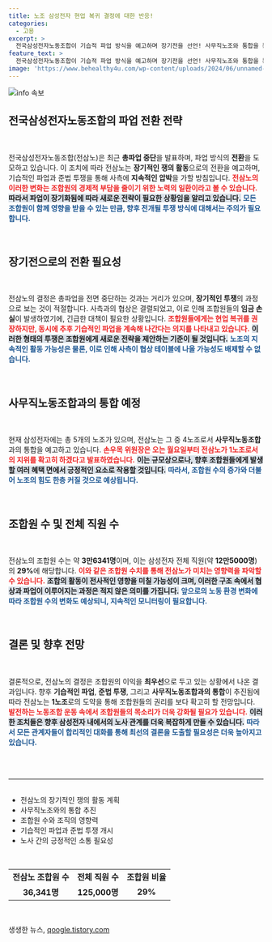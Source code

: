 ```yaml
---
title: 노조 삼성전자 현업 복귀 결정에 대한 반응!
categories:
  - 고용
excerpt: >
  전국삼성전자노동조합이 기습적 파업 방식을 예고하며 장기전을 선언! 사무직노조와 통합을 통한 제1노조 등극을 예고한 이들의 전략은? 클릭해 더 알아보세요!
feature_text: >
  전국삼성전자노동조합이 기습적 파업 방식을 예고하며 장기전을 선언! 사무직노조와 통합을 통한 제1노조 등극을 예고한 이들의 전략은? 클릭해 더 알아보세요!
image: 'https://www.behealthy4u.com/wp-content/uploads/2024/06/unnamed-file.png'
---
```


<p><img src="https://www.behealthy4u.com/wp-content/uploads/2024/06/unnamed-file.png" alt="info 속보" /></p>

<h2 data-ke-size="size26">전국삼성전자노동조합의 파업 전환 전략</h2>

<p data-ke-size="size16">&nbsp;</p>

<p>전국삼성전자노동조합(전삼노)은 최근 <strong>총파업 중단</strong>을 발표하며, 파업 방식의 <strong>전환</strong>을 도모하고 있습니다. 이 조치에 따라 전삼노는 <strong>장기적인 쟁의 활동</strong>으로의 전환을 예고하며, 기습적인 파업과 준법 투쟁을 통해 사측에 <strong>지속적인 압박</strong>을 가할 방침입니다. <b><span style="color: #ee2323;">전삼노의 이러한 변화는 조합원의 경제적 부담을 줄이기 위한 노력의 일환이라고 볼 수 있습니다.</span></b> <b><span style="background-color: #21538527;">따라서 파업이 장기화됨에 따라 새로운 전략이 필요한 상황임을 알리고 있습니다.</span></b> <b><span style="color: #1a5490;">모든 조합원이 함께 영향을 받을 수 있는 만큼, 향후 전개될 투쟁 방식에 대해서는 주의가 필요합니다.</span></b></p>

<p data-ke-size="size16">&nbsp;</p>

<h2 data-ke-size="size26">장기전으로의 전환 필요성</h2>

<p data-ke-size="size16">&nbsp;</p>

<p>전삼노의 결정은 총파업을 전면 중단하는 것과는 거리가 있으며, <strong>장기적인 투쟁</strong>의 과정으로 보는 것이 적절합니다. 사측과의 협상은 결렬되었고, 이로 인해 조합원들의 <strong>임금 손실</strong>이 발생하였기에, 긴급한 대책이 필요한 상황입니다. <b><span style="color: #ee2323;">조합원들에게는 현업 복귀를 권장하지만, 동시에 추후 기습적인 파업을 계속해 나간다는 의지를 나타내고 있습니다.</span></b> <b><span style="background-color: #21538527;">이러한 형태의 투쟁은 조합원에게 새로운 전략을 제안하는 기준이 될 것입니다.</span></b> <b><span style="color: #1a5490;">노조의 지속적인 활동 가능성은 물론, 이로 인해 사측이 협상 테이블에 나올 가능성도 배제할 수 없습니다.</span></b></p>

<p data-ke-size="size16">&nbsp;</p>

<h2 data-ke-size="size26">사무직노동조합과의 통합 예정</h2>

<p data-ke-size="size16">&nbsp;</p>

<p>현재 삼성전자에는 총 5개의 노조가 있으며, 전삼노는 그 중 4노조로서 <strong>사무직노동조합</strong>과의 통합을 예고하고 있습니다. <b><span style="color: #ee2323;">손우목 위원장은 오는 월요일부터 전삼노가 1노조로서의 지위를 확고히 하겠다고 발표하였습니다.</span></b> <b><span style="background-color: #21538527;">이는 규모상으로나, 향후 조합원들에게 발생할 여러 혜택 면에서 긍정적인 요소로 작용할 것입니다.</span></b> <b><span style="color: #1a5490;">따라서, 조합원 수의 증가와 더불어 노조의 힘도 한층 커질 것으로 예상됩니다.</span></b></p>

<p data-ke-size="size16">&nbsp;</p>

<h2 data-ke-size="size26">조합원 수 및 전체 직원 수</h2>

<p data-ke-size="size16">&nbsp;</p>

<p>전삼노의 조합원 수는 약 <strong>3만6341명</strong>이며, 이는 삼성전자 전체 직원(약 <strong>12만5000명</strong>)의 <strong>29%</strong>에 해당합니다. <b><span style="color: #ee2323;">이와 같은 조합원 수치를 통해 전삼노가 미치는 영향력을 파악할 수 있습니다.</span></b> <b><span style="background-color: #21538527;">조합의 활동이 전사적인 영향을 미칠 가능성이 크며, 이러한 구조 속에서 협상과 파업이 이루어지는 과정은 적지 않은 의미를 가집니다.</span></b> <b><span style="color: #1a5490;">앞으로의 노동 환경 변화에 따라 조합원 수의 변화도 예상되니, 지속적인 모니터링이 필요합니다.</span></b></p>

<p data-ke-size="size16">&nbsp;</p>

<h2 data-ke-size="size26">결론 및 향후 전망</h2>

<p data-ke-size="size16">&nbsp;</p>

<p>결론적으로, 전삼노의 결정은 조합원의 이익을 <strong>최우선</strong>으로 두고 있는 상황에서 나온 결과입니다. 향후 <strong>기습적인 파업</strong>, <strong>준법 투쟁</strong>, 그리고 <strong>사무직노동조합과의 통합</strong>이 추진됨에 따라 전삼노는 <strong>1노조</strong>로의 도약을 통해 조합원들의 권리를 보다 확고히 할 전망입니다. <b><span style="color: #ee2323;">발전하는 노동조합 운동 속에서 조합원들의 목소리가 더욱 강화될 필요가 있습니다.</span></b> <b><span style="background-color: #21538527;">이러한 조치들은 향후 삼성전자 내에서의 노사 관계를 더욱 복잡하게 만들 수 있습니다.</span></b> <b><span style="color: #1a5490;">따라서 모든 관계자들이 합리적인 대화를 통해 최선의 결론을 도출할 필요성은 더욱 높아지고 있습니다.</span></b> </p>

<p data-ke-size="size16">&nbsp;</p>

<hr style="height: 1px; border: 0; border-top: 2px solid #eee; margin: 30px 0;">

<ul>
    <li>전삼노의 장기적인 쟁의 활동 계획</li>
    <li>사무직노조와의 통합 추진</li>
    <li>조합원 수와 조직의 영향력</li>
    <li>기습적인 파업과 준법 투쟁 개시</li>
    <li>노사 간의 긍정적인 소통 필요성</li>
</ul>

<p data-ke-size="size16">&nbsp;</p>

<table style="width: 100%; border-collapse: collapse;">
    <tr>
        <td style="text-align: center; height: 17px;"><b>전삼노 조합원 수</b></td>
        <td style="text-align: center; height: 17px;"><b>전체 직원 수</b></td>
        <td style="text-align: center; height: 17px;"><b>조합원 비율</b></td>
    </tr>
    <tr>
        <td style="text-align: center; height: 17px;"><b>36,341명</b></td>
        <td style="text-align: center; height: 17px;"><b>125,000명</b></td>
        <td style="text-align: center; height: 17px;"><b>29%</b></td>
    </tr>
</table>

<p data-ke-size="size16">&nbsp;</p>
생생한 뉴스, <a href="https://qoogle.tistory.com" rel="dofollow">qoogle.tistory.com</a>


